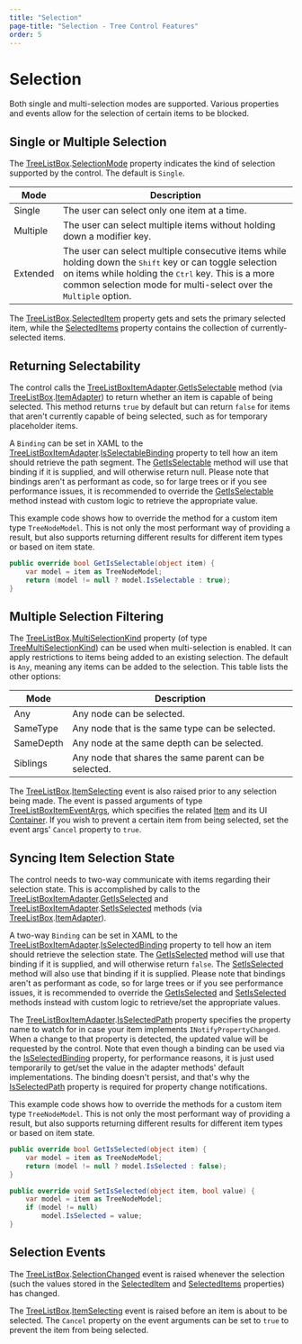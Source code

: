 ```yaml
---
title: "Selection"
page-title: "Selection - Tree Control Features"
order: 5
---
```

# Selection

Both single and multi-selection modes are supported.  Various properties and events allow for the selection of certain items to be blocked.

## Single or Multiple Selection

The [TreeListBox](xref:@ActiproUIRoot.Controls.Grids.TreeListBox).[SelectionMode](xref:@ActiproUIRoot.Controls.Grids.TreeListBox.SelectionMode) property indicates the kind of selection supported by the control.  The default is `Single`.

| Mode | Description |
|-----|-----|
| Single | The user can select only one item at a time. |
| Multiple | The user can select multiple items without holding down a modifier key. |
| Extended | The user can select multiple consecutive items while holding down the <kbd>Shift</kbd> key or can toggle selection on items while holding the <kbd>Ctrl</kbd> key.  This is a more common selection mode for multi-select over the `Multiple` option. |

The [TreeListBox](xref:@ActiproUIRoot.Controls.Grids.TreeListBox).[SelectedItem](xref:@ActiproUIRoot.Controls.Grids.TreeListBox.SelectedItem) property gets and sets the primary selected item, while the [SelectedItems](xref:@ActiproUIRoot.Controls.Grids.TreeListBox.SelectedItems) property contains the collection of currently-selected items.

## Returning Selectability

The control calls the [TreeListBoxItemAdapter](xref:@ActiproUIRoot.Controls.Grids.TreeListBoxItemAdapter).[GetIsSelectable](xref:@ActiproUIRoot.Controls.Grids.TreeListBoxItemAdapter.GetIsSelectable*) method (via [TreeListBox](xref:@ActiproUIRoot.Controls.Grids.TreeListBox).[ItemAdapter](xref:@ActiproUIRoot.Controls.Grids.TreeListBox.ItemAdapter)) to return whether an item is capable of being selected.  This method returns `true` by default but can return `false` for items that aren't currently capable of being selected, such as for temporary placeholder items.

A `Binding` can be set in XAML to the [TreeListBoxItemAdapter](xref:@ActiproUIRoot.Controls.Grids.TreeListBoxItemAdapter).[IsSelectableBinding](xref:@ActiproUIRoot.Controls.Grids.TreeListBoxItemAdapter.IsSelectableBinding) property to tell how an item should retrieve the path segment.  The [GetIsSelectable](xref:@ActiproUIRoot.Controls.Grids.TreeListBoxItemAdapter.GetIsSelectable*) method will use that binding if it is supplied, and will otherwise return null.  Please note that bindings aren't as performant as code, so for large trees or if you see performance issues, it is recommended to override the [GetIsSelectable](xref:@ActiproUIRoot.Controls.Grids.TreeListBoxItemAdapter.GetIsSelectable*) method instead with custom logic to retrieve the appropriate value.

This example code shows how to override the method for a custom item type `TreeNodeModel`.  This is not only the most performant way of providing a result, but also supports returning different results for different item types or based on item state.

```csharp
public override bool GetIsSelectable(object item) {
	var model = item as TreeNodeModel;
	return (model != null ? model.IsSelectable : true);
}
```

## Multiple Selection Filtering

The [TreeListBox](xref:@ActiproUIRoot.Controls.Grids.TreeListBox).[MultiSelectionKind](xref:@ActiproUIRoot.Controls.Grids.TreeListBox.MultiSelectionKind) property (of type [TreeMultiSelectionKind](xref:@ActiproUIRoot.Controls.Grids.TreeMultiSelectionKind)) can be used when multi-selection is enabled.  It can apply restrictions to items being added to an existing selection.  The default is `Any`, meaning any items can be added to the selection.  This table lists the other options:

| Mode | Description |
|-----|-----|
| Any | Any node can be selected. |
| SameType | Any node that is the same type can be selected. |
| SameDepth | Any node at the same depth can be selected. |
| Siblings | Any node that shares the same parent can be selected. |

The [TreeListBox](xref:@ActiproUIRoot.Controls.Grids.TreeListBox).[ItemSelecting](xref:@ActiproUIRoot.Controls.Grids.TreeListBox.ItemSelecting) event is also raised prior to any selection being made.  The event is passed arguments of type [TreeListBoxItemEventArgs](xref:@ActiproUIRoot.Controls.Grids.TreeListBoxItemEventArgs), which specifies the related [Item](xref:@ActiproUIRoot.Controls.Grids.TreeListBoxItemEventArgs.Item) and its UI [Container](xref:@ActiproUIRoot.Controls.Grids.TreeListBoxItemEventArgs.Container).  If you wish to prevent a certain item from being selected, set the event args' `Cancel` property to `true`.

## Syncing Item Selection State

The control needs to two-way communicate with items regarding their selection state.  This is accomplished by calls to the [TreeListBoxItemAdapter](xref:@ActiproUIRoot.Controls.Grids.TreeListBoxItemAdapter).[GetIsSelected](xref:@ActiproUIRoot.Controls.Grids.TreeListBoxItemAdapter.GetIsSelected*) and [TreeListBoxItemAdapter](xref:@ActiproUIRoot.Controls.Grids.TreeListBoxItemAdapter).[SetIsSelected](xref:@ActiproUIRoot.Controls.Grids.TreeListBoxItemAdapter.SetIsSelected*) methods (via [TreeListBox](xref:@ActiproUIRoot.Controls.Grids.TreeListBox).[ItemAdapter](xref:@ActiproUIRoot.Controls.Grids.TreeListBox.ItemAdapter)).

A two-way `Binding` can be set in XAML to the [TreeListBoxItemAdapter](xref:@ActiproUIRoot.Controls.Grids.TreeListBoxItemAdapter).[IsSelectedBinding](xref:@ActiproUIRoot.Controls.Grids.TreeListBoxItemAdapter.IsSelectedBinding) property to tell how an item should retrieve the selection state.  The [GetIsSelected](xref:@ActiproUIRoot.Controls.Grids.TreeListBoxItemAdapter.GetIsSelected*) method will use that binding if it is supplied, and will otherwise return `false`.  The [SetIsSelected](xref:@ActiproUIRoot.Controls.Grids.TreeListBoxItemAdapter.SetIsSelected*) method will also use that binding if it is supplied.  Please note that bindings aren't as performant as code, so for large trees or if you see performance issues, it is recommended to override the [GetIsSelected](xref:@ActiproUIRoot.Controls.Grids.TreeListBoxItemAdapter.GetIsSelected*) and [SetIsSelected](xref:@ActiproUIRoot.Controls.Grids.TreeListBoxItemAdapter.SetIsSelected*) methods instead with custom logic to retrieve/set the appropriate values.

The [TreeListBoxItemAdapter](xref:@ActiproUIRoot.Controls.Grids.TreeListBoxItemAdapter).[IsSelectedPath](xref:@ActiproUIRoot.Controls.Grids.TreeListBoxItemAdapter.IsSelectedPath) property specifies the property name to watch for in case your item implements `INotifyPropertyChanged`.  When a change to that property is detected, the updated value will be requested by the control.  Note that even though a binding can be used via the [IsSelectedBinding](xref:@ActiproUIRoot.Controls.Grids.TreeListBoxItemAdapter.IsSelectedBinding) property, for performance reasons, it is just used temporarily to get/set the value in the adapter methods' default implementations.  The binding doesn't persist, and that's why the [IsSelectedPath](xref:@ActiproUIRoot.Controls.Grids.TreeListBoxItemAdapter.IsSelectedPath) property is required for property change notifications.

This example code shows how to override the methods for a custom item type `TreeNodeModel`.  This is not only the most performant way of providing a result, but also supports returning different results for different item types or based on item state.

```csharp
public override bool GetIsSelected(object item) {
	var model = item as TreeNodeModel;
	return (model != null ? model.IsSelected : false);
}

public override void SetIsSelected(object item, bool value) {
	var model = item as TreeNodeModel;
	if (model != null)
		model.IsSelected = value;
}
```

## Selection Events

The [TreeListBox](xref:@ActiproUIRoot.Controls.Grids.TreeListBox).[SelectionChanged](xref:@ActiproUIRoot.Controls.Grids.TreeListBox.SelectionChanged) event is raised whenever the selection (such the values stored in the [SelectedItem](xref:@ActiproUIRoot.Controls.Grids.TreeListBox.SelectedItem) and [SelectedItems](xref:@ActiproUIRoot.Controls.Grids.TreeListBox.SelectedItems) properties) has changed.

The [TreeListBox](xref:@ActiproUIRoot.Controls.Grids.TreeListBox).[ItemSelecting](xref:@ActiproUIRoot.Controls.Grids.TreeListBox.ItemSelecting) event is raised before an item is about to be selected.  The `Cancel` property on the event arguments can be set to `true` to prevent the item from being selected.

